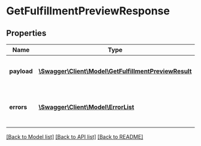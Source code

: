 # GetFulfillmentPreviewResponse

## Properties
Name | Type | Description | Notes
------------ | ------------- | ------------- | -------------
**payload** | [**\Swagger\Client\Model\GetFulfillmentPreviewResult**](GetFulfillmentPreviewResult.md) | The response payload for the getFulfillmentPreview operation. | [optional] 
**errors** | [**\Swagger\Client\Model\ErrorList**](ErrorList.md) | One or more unexpected errors occurred during the getFulfillmentPreview operation. | [optional] 

[[Back to Model list]](../README.md#documentation-for-models) [[Back to API list]](../README.md#documentation-for-api-endpoints) [[Back to README]](../README.md)


